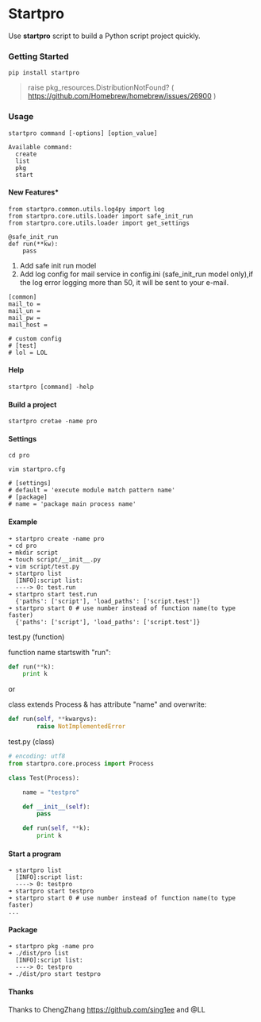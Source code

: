 # Startpro

Use **startpro** script to build a Python script project quickly.

### Getting Started

```shell
pip install startpro
```

> raise pkg_resources.DistributionNotFound? ( https://github.com/Homebrew/homebrew/issues/26900 )

### Usage

```shell
startpro command [-options] [option_value]

Available command:
  create
  list
  pkg
  start
```

#### New Features*

```shell
from startpro.common.utils.log4py import log
from startpro.core.utils.loader import safe_init_run
from startpro.core.utils.loader import get_settings

@safe_init_run
def run(**kw):
	pass

```
1. Add safe init run model
2. Add log config for mail service in config.ini (safe_init_run model only),if the log error logging more than 50, it will be sent to your e-mail.
```shell
[common]
mail_to = 
mail_un = 
mail_pw = 
mail_host = 

# custom config
# [test]
# lol = LOL
```


#### Help

```shell
startpro [command] -help
```

#### Build a project

```shell
startpro cretae -name pro
```

#### Settings

```shell
cd pro

vim startpro.cfg

# [settings]
# default = 'execute module match pattern name'
# [package]
# name = 'package main process name'

```

#### Example
```shell
➜ startpro create -name pro
➜ cd pro
➜ mkdir script
➜ touch script/__init__.py
➜ vim script/test.py
➜ startpro list
  [INFO]:script list:
  ----> 0: test.run
➜ startpro start test.run
  {'paths': ['script'], 'load_paths': ['script.test']}
➜ startpro start 0 # use number instead of function name(to type faster)
  {'paths': ['script'], 'load_paths': ['script.test']}

```

test.py (function)

function name startswith "run":

```python
def run(**k):
	print k
```
or

class extends Process & has attribute "name"
and overwrite:
```python
def run(self, **kwargvs):
        raise NotImplementedError
```

test.py (class)

```python
# encoding: utf8
from startpro.core.process import Process

class Test(Process):

	name = "testpro"

	def __init__(self):
		pass

	def run(self, **k):
		print k
```

#### Start a program
```shell
➜ startpro list
  [INFO]:script list:
  ----> 0: testpro
➜ startpro start testpro
➜ startpro start 0 # use number instead of function name(to type faster)
...
```

#### Package
```shell
➜ startpro pkg -name pro
➜ ./dist/pro list
  [INFO]:script list:
  ----> 0: testpro
➜ ./dist/pro start testpro

```

#### Thanks
Thanks to ChengZhang <https://github.com/sing1ee> and @LL




